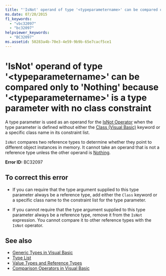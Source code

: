 ```yaml
---
title: "'IsNot' operand of type '<typeparametername>' can be compared only to 'Nothing' because '<typeparametername>' is a type parameter with no class constraint"
ms.date: 07/20/2015
f1_keywords: 
  - "vbc32097"
  - "bc32097"
helpviewer_keywords: 
  - "BC32097"
ms.assetid: 50283a4b-70e3-4e59-9b9b-65e7cacf5ce1
---
```

# 'IsNot' operand of type '\<typeparametername>' can be compared only to 'Nothing' because '\<typeparametername>' is a type parameter with no class constraint
A type parameter is used as an operand for the [IsNot Operator](../../visual-basic/language-reference/operators/isnot-operator.md) when the type parameter is defined without either the [Class (Visual Basic)](../../visual-basic/language-reference/statements/class-statement.md) keyword or a specific class name in its constraint list.  
  
 `IsNot` compares two reference types to determine whether they point to different object instances in memory. It cannot take an operand that is not a reference type unless the other operand is [Nothing](../../visual-basic/language-reference/nothing.md).  
  
 **Error ID:** BC32097  
  
## To correct this error  
  
- If you can require that the type argument supplied to this type parameter always be a reference type, add either the `Class` keyword or a specific class name to the constraint list for the type parameter.  
  
- If you cannot require that the type argument supplied to this type parameter always be a reference type, remove it from the `IsNot` expression. You cannot compare it to other reference types with the `IsNot` operator.  
  
## See also

- [Generic Types in Visual Basic](../../visual-basic/programming-guide/language-features/data-types/generic-types.md)
- [Type List](../../visual-basic/language-reference/statements/type-list.md)
- [Value Types and Reference Types](../../visual-basic/programming-guide/language-features/data-types/value-types-and-reference-types.md)
- [Comparison Operators in Visual Basic](../../visual-basic/programming-guide/language-features/operators-and-expressions/comparison-operators.md)

